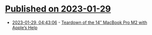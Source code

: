 # [Published on 2023-01-29](index.md)

* [2023-01-29, 04:43:06](https://news.ycombinator.com/item?id=34565006) - [Teardown of the 14″ MacBook Pro M2 with Apple’s Help](https://www.ifixit.com/News/71442/tearing-down-the-14-macbook-pro-with-apples-help)
